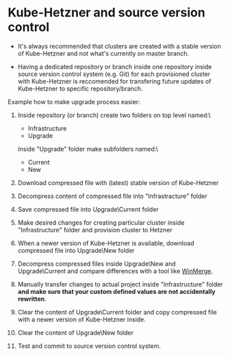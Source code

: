 # Kube-Hetzner and source version control

- It's always recommended that clusters are created with a stable version of Kube-Hetzner and not what's currently on master branch.

- Having a dedicated repository or branch inside one repository inside source version control system (e.g. Git) for each provisioned cluster with Kube-Hetzner is reccomended for transfering future updates of Kube-Hetzner to specific repository/branch.

Example how to make upgrade process easier:

1) Inside repository (or branch) create two folders on top level named:\
   - Infrastructure
   - Upgrade
  
    Inside "Upgrade" folder make subfolders named:\
     - Current
     - New

2) Download compressed file with (latest) stable version of Kube-Hetzner
3) Decompress content of compressed file into "Infrastracture" folder
4) Save compressed file into Upgrade\Current folder

5) Make desired changes for creating particular cluster inside "Infrastructure" folder and provision cluster to Hetzner

6) When a newer version of Kube-Hetzner is available, download compressed file into Upgrade\New folder
7) Decompress compressed files inside Upgrade\New and Upgrade\Current and compare differences with a tool like [WinMerge](https://winmerge.org/).
8) Manually transfer changes to actual project inside "Infrastructure" folder **and make sure that your custom defined values are not accidentally rewritten**.
9) Clear the content of Upgrade\Current folder and copy compressed file with a newer version of Kube-Hetzner inside.
10) Clear the content of Upgrade\New folder
11) Test and commit to source version control system.